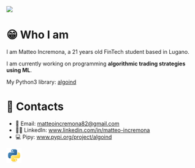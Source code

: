 <img src="https://komarev.com/ghpvc/?username=matteoincremona&label=Profile%20views&color=brightgreen&style=flat" /> </a>

# 😁 Who I am
I am Matteo Incremona, a 21 years old FinTech student based in Lugano.

I am currently working on programming **algorithmic trading strategies using ML**.

My Python3 library: [algoind]

# 📮 Contacts
- 📩 Email: matteoincremona82@gmail.com
- 👨‍💼 LinkedIn: www.linkedin.com/in/matteo-incremona
- 💻 Pipy: www.pypi.org/project/algoind



<p align="left"> <a href="https://www.python.org" target="_blank" rel="noreferrer"> <img src="https://raw.githubusercontent.com/devicons/devicon/master/icons/python/python-original.svg" alt="python" width="40" height="40"/>


[algoind]: https://github.com/matteoincremona/algoind
